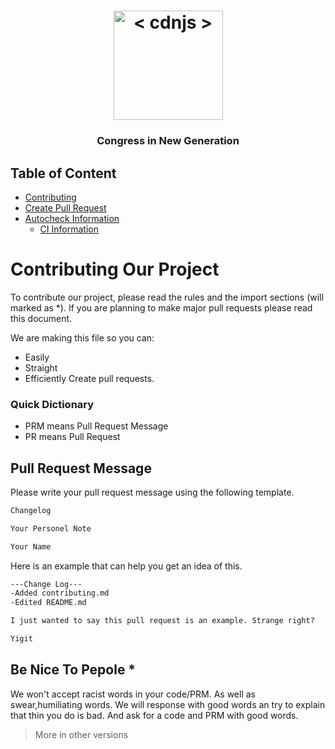 
<h1 align="center">
    <a href="https://cdnjs.com"><img src="https://avatars.githubusercontent.com/u/87930389?s=400&u=0eddc6cfe575184fd12b178eeec6a8df4ff3b0f7&v=4" width="175px" alt="< cdnjs >"></a>
</h1>

<h3 align="center">Congress in New Generation</h3>

## Table of Content
 * [Contributing](#contributing-our-project)
 * [Create Pull Request](#create-pull-request) 
 * [Autocheck Information](#autocheck-information)
	 * [CI Information](#ci-information)
  

# Contributing Our Project
To contribute our project, please read the rules and the import sections (will marked as *). If you are planning to make major pull requests please read this document.

We are making this file so you can:

- Easily
- Straight
- Efficiently
Create pull requests.

### Quick Dictionary
- PRM means Pull Request Message
- PR means Pull Request

## Pull Request Message
Please write your pull request message using the following template.

```md
Changelog

Your Personel Note

Your Name
```
Here is an example that can help you get an idea of this.
```md
---Change Log---
-Added contributing.md
-Edited README.md

I just wanted to say this pull request is an example. Strange right?

Yigit
```

## Be Nice To Pepole *
We won't accept racist words in your code/PRM. As well as swear,humiliating words. We will response with good words an try to explain that thin you do is bad. And ask for a code and PRM with good words.

> More in other versions
